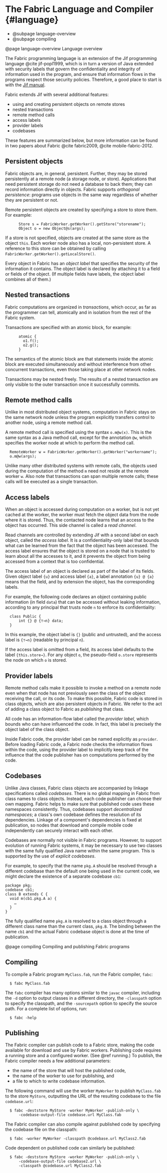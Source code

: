 The Fabric Language and Compiler {#language}
================================

  * @subpage language-overview
  * @subpage compiling

@page language-overview Language overview

The Fabric programming language is an extension of the Jif programming language
@cite jif-popl1999, which is in turn a version of Java extended with security labels
that govern the confidentiality and integrity of information used in the
program, and ensure that information flows in the programs respect those
security policies.  Therefore, a good place to start is with the [Jif
manual](http://www.cs.cornell.edu/jif/doc/jif-3.3.0/manual.html).

Fabric extends Jif with several additional features:
  - using and creating persistent objects on remote stores
  - nested transactions
  - remote method calls
  - access labels
  - provider labels
  - codebases

These features are summarized below, but more information can be found in two
papers about Fabric @cite fabric2009, @cite mobile-fabric-2012.

Persistent objects
------------------
  Fabric objects are, in general, persistent. Further, they may be stored
  persistently at a remote node (a storage node, or store). Applications that
  need persistent storage do not need a database to back them; they can record
  information directly in objects. Fabric supports _orthogonal persistence_:
  programs use objects in the same way regardless of whether they are
  persistent or not.

  Remote persistent objects are created by specifying a store to store them.
  For example:
~~~
      Store s = FabricWorker.getWorker().getStore("storename");
      Object o = new Object@s(args);
~~~
  If a store is not specified, objects are created at the same store
  as the object `this`. Each worker node also has a local,
  non-persistent store. A reference to this store can be obtained by
  calling `FabricWorker.getWorker().getLocalStore()`.

  Every object in Fabric has an _object label_ that specifies the
  security of the information it contains. The object label is declared
  by attaching it to a field or fields of the object. (If multiple
  fields have labels, the object label combines all of them.)

Nested transactions
-------------------
  Fabric computations are organized in _transactions_, which occur, as far as
  the programmer can tell, atomically and in isolation from the rest of the
  Fabric system.

  Transactions are specified with an atomic block, for example:
~~~
      atomic {
        o1.f();
        o2.g();
      }
~~~
  The semantics of the atomic block are that statements inside the
  atomic block are executed simultaneously and without
  interference from other concurrent transactions, even those taking
  place at other network nodes.

  Transactions may be nested freely. The results of a nested transaction are
  only visible to the outer transaction once it successfully commits.

Remote method calls
-------------------
  Unlike in most distributed object systems, computation in Fabric stays
  on the same network node unless the program explicitly transfers control
  to another node, using a remote method call.

  A remote method call is specified using the syntax `o.m@w(x)`. This is
  the same syntax as a Java method call, except for the annotation `@w`,
  which specifies the worker node at which to perform the method call.
~~~
  RemoteWorker w = FabricWorker.getWorker().getWorker("workername");
  o.m@w(args);
~~~

  Unlike many other distributed systems with remote calls, the objects
  used during the computation of the method `m` need not reside at the
  remote worker `w`. Also note that transactions can span multiple
  remote calls; these calls will be executed as a single transaction.

Access labels
-----------
  When an object is accessed during computation on a worker, but is not yet
  cached at the worker, the worker must fetch the object data from the node
  where it is stored.  Thus, the contacted node learns that an access to the
  object has occurred.  This side channel is called a _read channel_.
  
  Read channels are controlled by extending Jif with a second label on each
  object, called the _access label_. It is a confidentiality-only label
  that bounds what can be learned from the fact that the
  object has been accessed. The access label ensures that the object is
  stored on a node that is trusted to learn about all the accesses to
  it, and it prevents the object from being accessed from a
  context that is too confidential.

  The access label of an object is declared as part of the label of its fields.
  Given object label `{u}` and access label `{a}`, a label annotation `{u} @ {a}`
  means that the field, and by extension the object, has the corresponding
  labels. 

  For example, the following code declares an object containing public
  information (in field `data`) that can be accessed without leaking
  information, according to any principal that trusts node `n` to enforce its
  confidentiality:

~~~
  class Public {
      int {} @ {⊤→n} data;
  }
~~~
  In this example, the object label is `{}` (public and untrusted), and the
  access label is `{⊤→n}` (readable by principal `n`).

  If the access label is omitted from a field, its access label defaults to the
  label `{this.store→}`. For any object `o`, the pseudo-field `o.store`
  represents the node on which `o` is stored.

Provider labels
---------------
  Remote method calls make it possible to invoke a method on a remote node even
  when that node has not previously seen the class of the object receiving the
  call, or its code. To make this possible, Fabric code is stored in class
  objects, which are also persistent objects in Fabric. We refer to the act of
  adding a class object to Fabric as _publishing_ that class.
  
  All code has an information-flow label called the _provider label_,
  which bounds who can have influenced the code. In fact, this label is
  precisely the object label of the class object.

  Inside Fabric code, the provider label can be named explicitly as `provider`.
  Before loading Fabric code, a Fabric node checks the information flows within
  the code, using the provider label to implicitly keep track of the influence
  that the code publisher has on computations performed by the code.

Codebases
---------

  Unlike Java classes, Fabric class objects are accompanied by linkage
  specifications called _codebases_. There is no global mapping in Fabric from
  class names to class objects. Instead, each code publisher can choose their
  own mapping. Fabric helps to make sure that published code uses these
  namespaces consistently. Thus, codebases support _decentralized namespaces_;
  a class's own codebase defines the resolution of its dependencies.  Linkage
  of a component's dependencies is fixed at publication, so nodes that download
  and compile mobile code independently can securely interact with each other.

  Codebases are normally not visible in Fabric programs. However, to support
  evolution of running Fabric systems, it may be necessary to use two classes
  with the same fully qualified Java name within the same program. This is
  supported by the use of _explicit codebases_.
  
  For example, to specify that the name `pkg.A` should be resolved through
  a different codebase than the default one being used in the current 
  code, we might declare the existence of a separate codebase `cb1`:

~~~
package pkg;
codebase cb1;
class B extends C {
  void m(cb1.pkg.A a) {
    …
  }
}
~~~
   The fully qualified name `pkg.A` is resolved to a class object through
   a different class name than the current class, `pkg.B`.  The binding between
   the name `cb1` and the actual Fabric codebase object is done at the time of
   publication.

@page compiling Compiling and publishing Fabric programs

Compiling
---------
To compile a Fabric program `MyClass.fab`, run the Fabric compiler, `fabc`:
~~~
  $ fabc MyClass.fab
~~~
The `fabc` compiler has many options similar to the `javac` compiler,
including the `-d` option to output classes in a different directory,
the `-classpath` option to specify the classpath, and the `-sourcepath`
option to specify the source path. For a complete list of options, run:
~~~
  $ fabc -help
~~~


Publishing
----------
The Fabric compiler can publish code to a Fabric store, making the code
available for download and use by Fabric workers. Publishing code
requires a running store and a configured worker. (See @ref running.) To
publish, the Fabric compiler needs a few additional parameters:

  * the name of the store that will host the published code,
  * the name of the worker to use for publishing, and
  * a file to which to write codebase information.

The following command will use the worker `MyWorker` to publish
`MyClass.fab` to the store `MyStore`, outputting the URL of the
resulting codebase to the file `codebase.url`:
~~~
  $ fabc -deststore MyStore -worker MyWorker -publish-only \
      -codebase-output-file codebase.url MyClass.fab
~~~

The Fabric compiler can also compile against published code by
specifying the codebase file on the classpath:
~~~
  $ fabc -worker MyWorker -classpath @codebase.url MyClass2.fab
~~~

Code dependent on published code can similarly be published:
~~~
  $ fabc -deststore MyStore -worker MyWorker -publish-only \
      -codebase-output-file codebase2.url \
      -classpath @codebase.url MyClass2.fab
~~~
